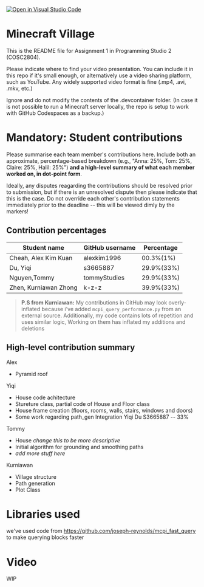 [![Open in Visual Studio Code](https://classroom.github.com/assets/open-in-vscode-c66648af7eb3fe8bc4f294546bfd86ef473780cde1dea487d3c4ff354943c9ae.svg)](https://classroom.github.com/online_ide?assignment_repo_id=8376141&assignment_repo_type=AssignmentRepo)
# Minecraft Village
This is the README file for Assignment 1 in Programming Studio 2 (COSC2804).

Please indicate where to find your video presentation. You can include it in this repo if it's small enough, or alternatively use a video sharing platform, such as YouTube. Any widely supported video format is fine (.mp4, .avi, .mkv, etc.)

Ignore and do not modify the contents of the .devcontainer folder. (In case it is not possible to run a Minecraft server locally, the repo is setup to work with GitHub Codespaces as a backup.)

# Mandatory: Student contributions
Please summarise each team member's contributions here. Include both an approximate, percentage-based breakdown (e.g., "Anna: 25%, Tom: 25%, Claire: 25%, Halil: 25%") **and a high-level summary of what each member worked on, in dot-point form**.

Ideally, any disputes reagarding the contributions should be resolved prior to submission, but if there is an unresolved dispute then please indicate that this is the case. Do not override each other's contribution statements immediately prior to the deadline -- this will be viewed dimly by the markers!

## Contribution percentages
|Student name          |GitHub username   |Percentage|
|----------------------|------------------|----------|
|Cheah, Alex Kim Kuan  |alexkim1996       |00.3%(1%)|
|Du, Yiqi              |s3665887          |29.9%(33%)|
|Nguyen,Tommy          |tommyStudies      |29.9%(33%)|
|Zhen, Kurniawan Zhong |k-z-z             |39.9%(33%)|


> **P.S from Kurniawan:** My contributions in GitHub may look overly-inflated because i've added ``mcpi_query_performance.py`` from an external source.
> Additionally, my code contains lots of repetition and uses similar logic, Working on them has inflated my additions and deletions

## High-level contribution summary
Alex
  - Pyramid roof

Yiqi
  - House code achitecture
  - Stureture class, partial code of House and Floor class
  - House frame creation (floors, rooms, walls, stairs, windows and doors)
  - Some work regarding path_gen Integration
  Yiqi Du S3665887 -- 33%


Tommy
  - House *change this to be more descriptive*
  - Initial algorithm for grounding and smoothing paths
  - *add more stuff here*

Kurniawan
  - Village structure
  - Path generation
  - Plot Class

# Libraries used
we've used code from https://github.com/joseph-reynolds/mcpi_fast_query to make querying blocks faster
# Video
WIP